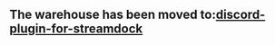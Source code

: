 ## The warehouse has been moved to:[discord-plugin-for-streamdock](https://github.com/MiraboxSpace/discord-plugin-for-streamdock)
